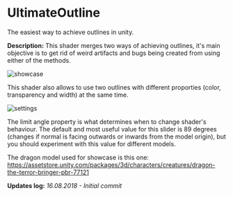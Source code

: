 # UltimateOutline
The easiest way to achieve outlines in unity.

**Description:**
This shader merges two ways of achieving outlines, it's main objective is to get rid of weird artifacts and bugs being created from using either of the methods.

![showcase](/images/overview.jpg?raw=true "Showcase of the shader")

This shader also allows to use two outlines with different proporties (color, transparency and width) at the same time.

![settings](/images/settings.jpg?raw=true "Shader settings")

The limit angle property is what determines when to change shader's behaviour. The default and most useful value for this slider is 89 degrees (changes if normal is facing outwards or inwards from the model origin), but you should experiment with this value for different models.

The dragon model used for showcase is this one: https://assetstore.unity.com/packages/3d/characters/creatures/dragon-the-terror-bringer-pbr-77121

**Updates log:**
*16.08.2018   - Initial commit*
